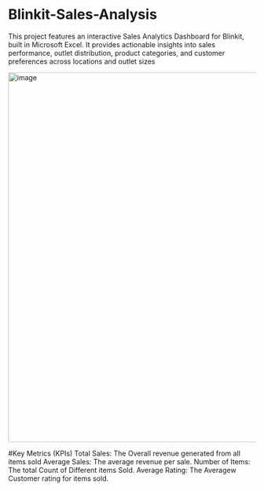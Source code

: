 # Blinkit-Sales-Analysis
This project features an interactive Sales Analytics Dashboard for Blinkit, built in Microsoft Excel. It provides actionable insights into sales performance, outlet distribution, product categories, and customer preferences across locations and outlet sizes

<img width="1346" height="752" alt="image" src="https://github.com/user-attachments/assets/4287bd4b-ba8a-4d0b-9203-2852a7c6ee35" />

#Key Metrics (KPIs)
Total Sales: The Overall revenue generated from all items sold
Average Sales: The average revenue per sale.
Number of Items: The total Count of Different items Sold.
Average Rating: The Averagew Customer rating for items sold.
